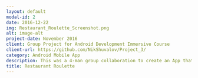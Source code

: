```yaml
---
layout: default
modal-id: 2
date: 2016-12-22
img: Restaurant_Roulette_Screenshot.png
alt: image-alt
project-date: November 2016
client: Group Project for Android Development Immersive Course
client-url: https://github.com/NikShuvalov/Project_3/
category: Android Mobile App
description: This was a 4-man group collaboration to create an App that utilized the Yelp Api. We also implemented Google Api to get the users location, the Uber Api to get price estimates to get to different from current location, and the Twitter Api. to share venues you find on twitter. The idea for the app is to expose the user to new restaurants. <a href="https://github.com/NikShuvalov/Project_3">GitHub Link to Project</a>
title: Restaurant Roulette
---
```

